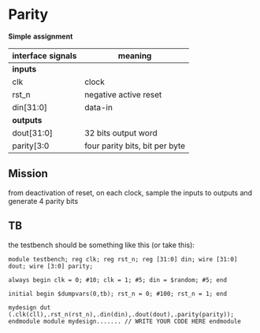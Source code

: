

# Parity 

**Simple** **assignment**


| interface signals | meaning |
|-------|--------|
| **inputs** |  |
| clk | clock |
| rst_n | negative active reset |
| din[31:0]   | data-in |
| **outputs** |  |
| dout[31:0] | 32 bits output word |
| parity[3:0 | four parity bits, bit per byte |


## Mission
 from deactivation of reset,  on each clock, sample the inputs to outputs and generate 4 parity bits

## TB 

the testbench should be something like this (or take this):

`module testbench;
reg clk;
reg rst_n;
reg [31:0] din;
wire [31:0] dout;
wire [3:0] parity;`

`always begin
    clk = 0;
    #10;
    clk = 1;
    #5;
    din = $random;
    #5;
end`

`initial begin
    $dumpvars(0,tb);
    rst_n = 0;
    #100;
    rst_n = 1;
end`

`mydesign dut (.clk(cll),.rst_n(rst_n),.din(din),.dout(dout),.parity(parity));
endmodule
module mydesign.......
// WRITE YOUR CODE HERE
endmodule`


